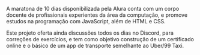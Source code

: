A maratona de 10 dias disponibilizada pela Alura conta com um corpo docente de profissionais experientes da área da computação, e promove estudos na programação com JavaScript, além de HTML e CSS.

Este projeto oferta ainda discussões todos os dias no Discord, para correções de exercícios, e tem como objetivo construção de um certificado online e o básico de um app de transporte semelhante ao Uber/99 Taxi.
